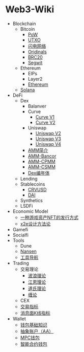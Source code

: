 # Web3-Wiki

* Blockchain
  * Bitcoin
    * [PoW](./Blockchain/Bitcoin/PoW.md)
    * [UTXO](./Blockchain/Bitcoin/UTXO.md)
    * [闪电网络](./Blockchain/Bitcoin/%E9%97%AA%E7%94%B5%E7%BD%91%E7%BB%9C.md)
    * [Oridinals](./Blockchain/Bitcoin/Ordinals%E5%8D%8F%E8%AE%AE.md)
    * [BRC20](./Blockchain/Bitcoin/BRC20.md)
    * [Segwit](./Blockchain/Bitcoin/Segwit.md)
  * Ethereum
    * EIPs
    * Layer2
    * [Ethereum](./Blockchain/Ethereum/Ethereum.md)
  * [Solana](./Blockchain/Solana.md)
* DeFi
  * Dex
    * Balanver
    * Curve
      * [Curve V1](./DeFi/Dex/Curve/Curve%20V1.md)
      * [Curve V2](./DeFi/Dex/Curve/Curve%20V2.md)
    * Uniswap
      * [Uniswap V2](./DeFi/Dex/Uniswap/Uniswap%20V2.md)
      * [Uniswap V3](./DeFi/Dex/Uniswap/Uniswap%20V3.md)
      * [Uniswap V4](./DeFi/Dex/Uniswap/Uniswap%20V4.md)
    * [AMM简介](./DeFi/Dex/AMM%E7%AE%80%E4%BB%8B.md)
    * [AMM-Bancor](./DeFi/Dex/AMM%E7%AE%97%E6%B3%95-bancor.md)
    * [AMM-CPMM](./DeFi/Dex/AMM%E7%AE%97%E6%B3%95-CPMM.md)
    * [AMM-CSMM](./DeFi/Dex/AMM%E7%AE%97%E6%B3%95-CSMM.md)
    * [Dex编年体](./DeFi/Dex/Dex%E7%BC%96%E5%B9%B4%E4%BD%93.md)
  * Lending
  * Stablecoins
    * [CRVUSD](./DeFi/Stablecoins/CRVUSD.md)
    * [DAI](./DeFi/Stablecoins/DAI.md)
  * Synthetics
  * LSDFi
* Economic Model
  * [一种游戏资产NFT的发行方式](./Economic%20Model/%E4%B8%80%E7%A7%8D%E6%B8%B8%E6%88%8F%E8%B5%84%E4%BA%A7NFT%E7%9A%84%E5%8F%91%E8%A1%8C%E6%96%B9%E5%BC%8F.md)
  * [x2e设计方法论](./Economic%20Model/x2e%E8%AE%BE%E8%AE%A1%E6%96%B9%E6%B3%95%E8%AE%BA.md)
* Gamefi
* Socialfi
* Tools
  * Dune
  * [Nansen](./Tools/Nansen.md)
  * [工具导航](./Tools/%E5%B7%A5%E5%85%B7%E5%AF%BC%E8%88%AA.md)
* Trading
  * 交易理论
    * [波浪理论](./Trading/%E4%BA%A4%E6%98%93%E7%90%86%E8%AE%BA/%E6%B3%A2%E6%B5%AA%E7%90%86%E8%AE%BA.md)
    * [江恩理论](./Trading/%E4%BA%A4%E6%98%93%E7%90%86%E8%AE%BA/%E6%B1%9F%E6%81%A9%E7%90%86%E8%AE%BA.md)
    * [道氏理论](./Trading/%E4%BA%A4%E6%98%93%E7%90%86%E8%AE%BA/%E9%81%93%E6%B0%8F%E7%90%86%E8%AE%BA.md)
    * [缠论](./Trading/%E4%BA%A4%E6%98%93%E7%90%86%E8%AE%BA/%E7%BC%A0%E8%AE%BA.md)
  * CEX
  * [交易指标](./Trading/%E4%BA%A4%E6%98%93%E6%8C%87%E6%A0%87.md)
  * [消息面K线指标](./Trading/%E4%B8%80%E7%A7%8D%E6%B6%88%E6%81%AF%E9%9D%A2K%E7%BA%BF%E6%8C%87%E6%A0%87.md)
* Wallet
  * [钱包基础知识](./Wallet/%E9%92%B1%E5%8C%85%E5%9F%BA%E7%A1%80%E7%9F%A5%E8%AF%86.md)
  * [抽象账户（AA）](./Wallet/%E6%8A%BD%E8%B1%A1%E8%B4%A6%E6%88%B7(AA)%E9%92%B1%E5%8C%85.md)
  * [MPC钱包](./Wallet/MPC%E9%92%B1%E5%8C%85.md)
  * [智能合约钱包](./Wallet/Smart%20Contract%E9%92%B1%E5%8C%85.md)